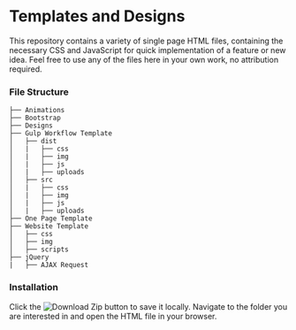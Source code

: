 # Templates and Designs
This repository contains a variety of single page HTML files, containing the necessary CSS and JavaScript for quick implementation of a feature or new idea. Feel free to use any of the files here in your own work, no attribution required.

### File Structure
```
├── Animations
├── Bootstrap
├── Designs
├── Gulp Workflow Template
│   ├── dist
│   |   ├── css
│   |   ├── img
│   |   ├── js
│   |   ├── uploads
│   ├── src
│   |   ├── css
│   |   ├── img
│   |   ├── js
│   |   ├── uploads
├── One Page Template
├── Website Template
│   ├── css
│   ├── img
│   ├── scripts
├── jQuery
|   ├── AJAX Request
```

### Installation
Click the ![Download Zip](http://i.imgur.com/4stqOrq.png) button to save it locally. Navigate to the folder you are interested in and open the HTML file in your browser.
